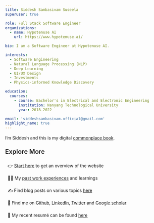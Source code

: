 ```yaml
---
title: Siddesh Sambasivam Suseela
superuser: true

role: Full Stack Software Engineer
organizations:
  - name: Hypotenuse AI
    url: https://www.hypotenuse.ai/

bio: I am a Software Engineer at Hypotenuse AI.

interests:
  - Software Engineering
  - Natural Language Processing (NLP)
  - Deep Learning
  - UI/UX Design
  - Investments
  - Physics-informed Knowledge Discovery

education:
  courses:
    - course: Bachelor's in Electrical and Electronic Engineering
      institution: Nanyang Technological University
      year: 2018-2022

email: 'siddeshsambasivam.official@gmail.com'
highlight_name: true
---
```


<p style="margin-top:1rem;">I’m Siddesh and this is my digital <a href="https://en.wikipedia.org/wiki/Commonplace_book" target="_blank" style="text-decoration:underline">commonplace book</a>.</p>

<p style="margin-top:1.5rem; font-weight:600; margin-bottom:0.3rem;font-size:1.25rem">Explore More</p>
<ul style="list-style-type:none; padding-left:0.5rem; line-height:2.5rem;">
  <li>
    👉 <u><a href="/start-here">Start here</a></u> to get an overview of the website
  </li>
  <li>
    🧑‍💻 My <u><a href="https://www.linkedin.com/in/siddeshss/details/experience/" target="_blank">past work experiences</a></u> and learnings
  </li>
  <li>
    ✍️ Find blog posts on various topics <u><a href="/blog">here</a></u>
  </li>
  <li>
    🧵 Find me on <u><a href="https://github.com/siddeshSambasivam" target="_blank">Github</a></u>, <u><a href="https://www.linkedin.com/in/siddeshss/" target="_blank">LinkedIn</a></u>, <u><a href="https://twitter.com/ssiddesh45" target="_blank">Twitter</a></u> and <u><a href="https://scholar.google.com/citations?user=cK5ea-cAAAAJ" target="_blank">Google scholar</a></u>
  </li>
  <li>
    📑 My recent resumé can be found <u><a href="uploads/Siddesh Sambasivam Suseela - Resume.pdf" target="_blank">here</a></u>
  </li>
</ul>
